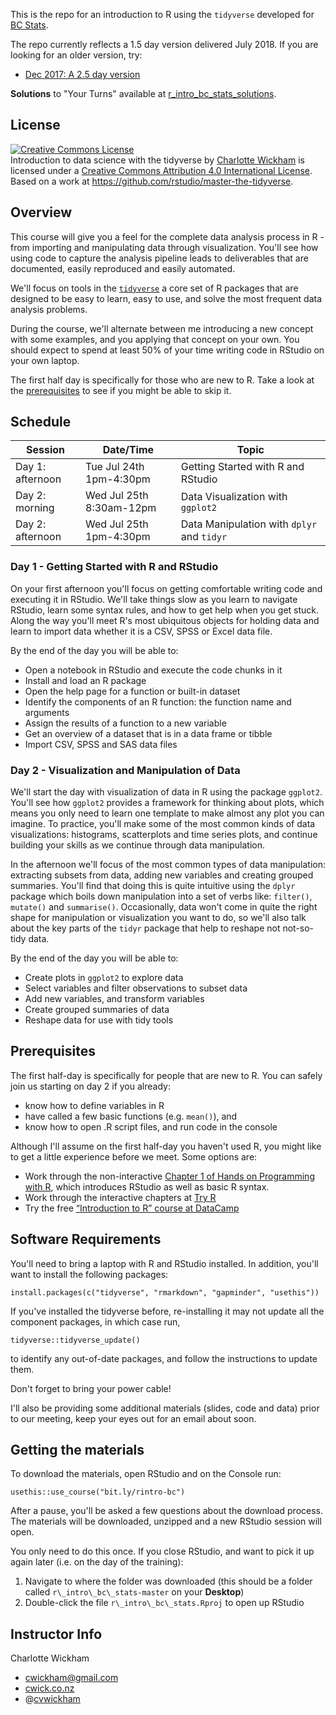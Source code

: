 
<!-- README.md is generated from README.Rmd. Please edit that file -->
This is the repo for an introduction to R using the `tidyverse` developed for [BC Stats](https://www2.gov.bc.ca/gov/content/data/about-data-management/bc-stats).

The repo currently reflects a 1.5 day version delivered July 2018. If you are looking for an older version, try:

-   [Dec 2017: A 2.5 day version](https://github.com/cwickham/r_intro_bc_stats/tree/v1.0)

**Solutions** to "Your Turns" available at [r\_intro\_bc\_stats\_solutions](https://github.com/cwickham/r_intro_bc_stats_solutions).

License
-------

<a rel="license" href="http://creativecommons.org/licenses/by/4.0/"><img alt="Creative Commons License" style="border-width:0" src="https://i.creativecommons.org/l/by/4.0/88x31.png" /></a><br /><span xmlns:dct="http://purl.org/dc/terms/" property="dct:title">Introduction to data science with the tidyverse</span> by <a xmlns:cc="http://creativecommons.org/ns#" href="https://github.com/cwickham/r_intro_bc_stats" property="cc:attributionName" rel="cc:attributionURL">Charlotte Wickham</a> is licensed under a <a rel="license" href="http://creativecommons.org/licenses/by/4.0/">Creative Commons Attribution 4.0 International License</a>. Based on a work at <a xmlns:dct="http://purl.org/dc/terms/" href="https://github.com/rstudio/master-the-tidyverse" rel="dct:source">https://github.com/rstudio/master-the-tidyverse</a>.

<!--html_preserve-->
<h2>
Overview
</h2>
<p>
This course will give you a feel for the complete data analysis process in R - from importing and manipulating data through visualization. You'll see how using code to capture the analysis pipeline leads to deliverables that are documented, easily reproduced and easily automated.
</p>
<p>
We'll focus on tools in the <a href="https://www.tidyverse.org/"><code>tidyverse</code></a> a core set of R packages that are designed to be easy to learn, easy to use, and solve the most frequent data analysis problems.
</p>
<p>
During the course, we'll alternate between me introducing a new concept with some examples, and you applying that concept on your own. You should expect to spend at least 50% of your time writing code in RStudio on your own laptop.
</p>
<p>
The first half day is specifically for those who are new to R. Take a look at the <a href="#prerequisites">prerequisites</a> to see if you might be able to skip it.
</p>
<h2>
Schedule
</h2>
<table>
<colgroup>
<col width="22%" />
<col width="30%" />
<col width="47%" />
</colgroup>
<thead>
<tr class="header">
<th>
Session
</th>
<th>
Date/Time
</th>
<th>
Topic
</th>
</tr>
</thead>
<tbody>
<tr class="odd">
<td>
Day 1: afternoon
</td>
<td>
Tue Jul 24th 1pm-4:30pm
</td>
<td>
Getting Started with R and RStudio
</td>
</tr>
<tr class="even">
<td>
Day 2: morning
</td>
<td>
Wed Jul 25th 8:30am-12pm
</td>
<td>
Data Visualization with <code>ggplot2</code>
</td>
</tr>
<tr class="odd">
<td>
Day 2: afternoon
</td>
<td>
Wed Jul 25th 1pm-4:30pm
</td>
<td>
Data Manipulation with <code>dplyr</code> and <code>tidyr</code>
</td>
</tr>
</tbody>
</table>
<h3>
Day 1 - Getting Started with R and RStudio
</h3>
<p>
On your first afternoon you'll focus on getting comfortable writing code and executing it in RStudio. We'll take things slow as you learn to navigate RStudio, learn some syntax rules, and how to get help when you get stuck. Along the way you'll meet R's most ubiquitous objects for holding data and learn to import data whether it is a CSV, SPSS or Excel data file.
</p>
<p>
By the end of the day you will be able to:
</p>
<ul>
<li>
Open a notebook in RStudio and execute the code chunks in it
</li>
<li>
Install and load an R package
</li>
<li>
Open the help page for a function or built-in dataset
</li>
<li>
Identify the components of an R function: the function name and arguments
</li>
<li>
Assign the results of a function to a new variable
</li>
<li>
Get an overview of a dataset that is in a data frame or tibble
</li>
<li>
Import CSV, SPSS and SAS data files
</li>
</ul>
<h3>
Day 2 - Visualization and Manipulation of Data
</h3>
<p>
We'll start the day with visualization of data in R using the package <code>ggplot2</code>. You'll see how <code>ggplot2</code> provides a framework for thinking about plots, which means you only need to learn one template to make almost any plot you can imagine. To practice, you'll make some of the most common kinds of data visualizations: histograms, scatterplots and time series plots, and continue building your skills as we continue through data manipulation.
</p>
<p>
In the afternoon we'll focus of the most common types of data manipulation: extracting subsets from data, adding new variables and creating grouped summaries. You'll find that doing this is quite intuitive using the <code>dplyr</code> package which boils down manipulation into a set of verbs like: <code>filter()</code>, <code>mutate()</code> and <code>summarise()</code>. Occasionally, data won't come in quite the right shape for manipulation or visualization you want to do, so we'll also talk about the key parts of the <code>tidyr</code> package that help to reshape not not-so-tidy data.
</p>
<p>
By the end of the day you will be able to:
</p>
<ul>
<li>
Create plots in <code>ggplot2</code> to explore data
</li>
<li>
Select variables and filter observations to subset data
</li>
<li>
Add new variables, and transform variables
</li>
<li>
Create grouped summaries of data
</li>
<li>
Reshape data for use with tidy tools
</li>
</ul>
<h2>
Prerequisites
</h2>
<p>
The first half-day is specifically for people that are new to R. You can safely join us starting on day 2 if you already:
</p>
<ul>
<li>
know how to define variables in R
</li>
<li>
have called a few basic functions (e.g. <code>mean()</code>), and
</li>
<li>
know how to open .R script files, and run code in the console
</li>
</ul>
<p>
Although I'll assume on the first half-day you haven't used R, you might like to get a little experience before we meet. Some options are:
</p>
<ul>
<li>
Work through the non-interactive <a href="https://www.safaribooksonline.com/library/view/hands-on-programming-with/9781449359089/ch01.html">Chapter 1 of Hands on Programming with R</a>, which introduces RStudio as well as basic R syntax.
</li>
<li>
Work through the interactive chapters at <a href="http://tryr.codeschool.com/">Try R</a>
</li>
<li>
Try the free <a href="https://www.datacamp.com/courses/free-introduction-to-r">“Introduction to R” course at DataCamp</a>
</li>
</ul>
<h2>
Software Requirements
</h2>
<p>
You'll need to bring a laptop with R and RStudio installed. In addition, you'll want to install the following packages:
</p>
<pre><code>install.packages(c(&quot;tidyverse&quot;, &quot;rmarkdown&quot;, &quot;gapminder&quot;, &quot;usethis&quot;))
</code></pre>
<p>
If you've installed the tidyverse before, re-installing it may not update all the component packages, in which case run,
</p>
<pre><code>tidyverse::tidyverse_update()
</code></pre>
<p>
to identify any out-of-date packages, and follow the instructions to update them.
</p>
<p>
Don't forget to bring your power cable!
</p>
<p>
I'll also be providing some additional materials (slides, code and data) prior to our meeting, keep your eyes out for an email about soon.
</p>
<h2>
Getting the materials
</h2>
<p>
To download the materials, open RStudio and on the Console run:
</p>
<pre><code>usethis::use_course(&quot;bit.ly/rintro-bc&quot;)
</code></pre>
<p>
After a pause, you'll be asked a few questions about the download process. The materials will be downloaded, unzipped and a new RStudio session will open.
</p>
<p>
You only need to do this once. If you close RStudio, and want to pick it up again later (i.e. on the day of the training):
</p>
<ol>
<li>
Navigate to where the folder was downloaded (this should be a folder called <code>r\_intro\_bc\_stats-master</code> on your <strong>Desktop</strong>)
</li>
<li>
Double-click the file <code>r\_intro\_bc\_stats.Rproj</code> to open up RStudio
</li>
</ol>
<h2>
Instructor Info
</h2>
<p>
Charlotte Wickham
</p>
<ul>
<li>
<a href="cwickham@gmail.com">cwickham@gmail.com</a>
</li>
<li>
<a href="http://www.cwick.co.nz">cwick.co.nz</a>
</li>
<li>
@<a href="http://www.twitter.com/cvwickham">cvwickham</a>
</li>
</ul>
<!--/html_preserve-->
